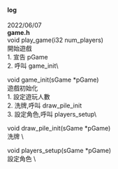 #### log

2022/06/07 \
**game.h** \
void play_game(i32 num_players)\
    開始遊戲\
    1. 宣告 pGame\
    2. 呼叫 game_init\

void game_init(sGame *pGame)\
    遊戲初始化\
    1. 設定遊玩人數\
    2. 洗牌,呼叫 draw_pile_init\
    3. 設定角色,呼叫 players_setup\

void draw_pile_init(sGame *pGame)\
    洗牌 \
    
void players_setup(sGame *pGame)\
    設定角色 \